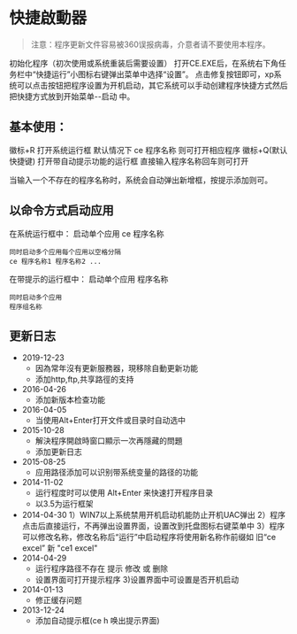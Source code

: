 # 快捷啟動器

> 注意：程序更新文件容易被360误报病毒，介意者请不要使用本程序。

初始化程序（初次使用或系统重装后需要设置）
打开CE.EXE后，在系统右下角任务栏中“快捷运行”小图标右键弹出菜单中选择“设置”。
点击修复按钮即可，xp系统可以点击按钮把程序设置为开机启动，其它系统可以手动创建程序快捷方式然后把快捷方式放到开始菜单--启动 中。


## 基本使用：
徽标+R 打开系统运行框 默认情况下 ce 程序名称 则可打开相应程序
徽标+Q(默认快捷键) 打开带自动提示功能的运行框 直接输入程序名称回车则可打开

当输入一个不存在的程序名称时，系统会自动弹出新增框，按提示添加则可。

## 以命令方式启动应用
在系统运行框中：
	启动单个应用
	ce 程序名称
	
	同时启动多个应用每个应用以空格分隔
	ce 程序名称1 程序名称2 ...

在带提示的运行框中：
	启动单个应用
	程序名称

	同时启动多个应用
	程序组名称

## 更新日志
+ 2019-12-23
	+ 因為常年沒有更新服務器，現移除自動更新功能
	+ 添加http,ftp,共享路徑的支持
+ 2016-04-26
	+ 添加新版本检查功能
+ 2016-04-05
	+ 当使用Alt+Enter打开文件或目录时自动选中
+ 2015-10-28
	+ 解決程序開啟時窗口顯示一次再隱藏的問題
	+ 添加更新日志
+ 2015-08-25
	+ 应用路径添加可以识别带系统变量的路径的功能
+ 2014-11-02
	+ 运行程度时可以使用 Alt+Enter 来快速打开程序目录
	+ 以3.5为运行框架
+ 2014-04-30
	1）WIN7以上系统禁用开机启动机能防止开机UAC弹出
	2）程序点击后直接运行，不再弹出设置界面，设置改到托盘图标右键菜单中
	3）程序可以修改名称，修改名称后“运行”中启动程序将使用新名称作前缀如 旧“ce excel” 新 "ce1 excel"
+ 2014-04-29
	+ 运行程序路径不存在 提示 修改 或 删除
	+ 设置界面可打开提示程序
	3)设置界面中可设置是否开机启动
+ 2014-01-13
	+ 修正缓存问题
+ 2013-12-24
	+ 添加自动提示框(ce h 唤出提示界面)





